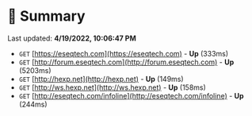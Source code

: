 # 📖 Summary
Last updated: **4/19/2022, 10:06:47 PM**

- `GET` [https://eseqtech.com](https://eseqtech.com) - **Up** (333ms)
- `GET` [http://forum.eseqtech.com](http://forum.eseqtech.com) - **Up** (5203ms)
- `GET` [http://hexp.net](http://hexp.net) - **Up** (149ms)
- `GET` [http://ws.hexp.net](http://ws.hexp.net) - **Up** (158ms)
- `GET` [http://eseqtech.com/infoline](http://eseqtech.com/infoline) - **Up** (244ms)
